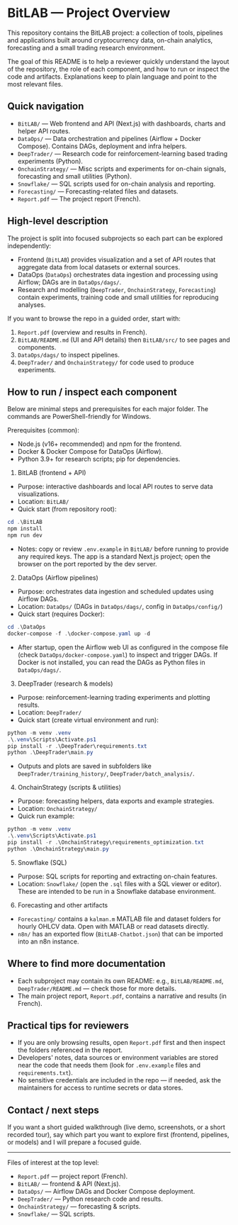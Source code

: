 # BitLAB — Project Overview

This repository contains the BitLAB project: a collection of tools, pipelines and applications built around cryptocurrency data, on-chain analytics, forecasting and a small trading research environment.

The goal of this README is to help a reviewer quickly understand the layout of the repository, the role of each component, and how to run or inspect the code and artifacts. Explanations keep to plain language and point to the most relevant files.

## Quick navigation

- `BitLAB/` — Web frontend and API (Next.js) with dashboards, charts and helper API routes.
- `DataOps/` — Data orchestration and pipelines (Airflow + Docker Compose). Contains DAGs, deployment and infra helpers.
- `DeepTrader/` — Research code for reinforcement-learning based trading experiments (Python).
- `OnchainStrategy/` — Misc scripts and experiments for on-chain signals, forecasting and small utilities (Python).
- `Snowflake/` — SQL scripts used for on-chain analysis and reporting.
- `Forecasting/` — Forecasting-related files and datasets.
- `Report.pdf` — The project report (French).

## High-level description

The project is split into focused subprojects so each part can be explored independently:

- Frontend (`BitLAB`) provides visualization and a set of API routes that aggregate data from local datasets or external sources.
- DataOps (`DataOps`) orchestrates data ingestion and processing using Airflow; DAGs are in `DataOps/dags/`.
- Research and modelling (`DeepTrader`, `OnchainStrategy`, `Forecasting`) contain experiments, training code and small utilities for reproducing analyses.

If you want to browse the repo in a guided order, start with:
1. `Report.pdf` (overview and results in French).
2. `BitLAB/README.md` (UI and API details) then `BitLAB/src/` to see pages and components.
3. `DataOps/dags/` to inspect pipelines.
4. `DeepTrader/` and `OnchainStrategy/` for code used to produce experiments.

## How to run / inspect each component

Below are minimal steps and prerequisites for each major folder. The commands are PowerShell-friendly for Windows.

Prerequisites (common):
- Node.js (v16+ recommended) and npm for the frontend.
- Docker & Docker Compose for DataOps (Airflow).
- Python 3.9+ for research scripts; pip for dependencies.

1) BitLAB (frontend + API)

- Purpose: interactive dashboards and local API routes to serve data visualizations.
- Location: `BitLAB/`
- Quick start (from repository root):

```powershell
cd .\BitLAB
npm install
npm run dev
```

- Notes: copy or review `.env.example` in `BitLAB/` before running to provide any required keys. The app is a standard Next.js project; open the browser on the port reported by the dev server.

2) DataOps (Airflow pipelines)

- Purpose: orchestrates data ingestion and scheduled updates using Airflow DAGs.
- Location: `DataOps/` (DAGs in `DataOps/dags/`, config in `DataOps/config/`)
- Quick start (requires Docker):

```powershell
cd .\DataOps
docker-compose -f .\docker-compose.yaml up -d
```

- After startup, open the Airflow web UI as configured in the compose file (check `DataOps/docker-compose.yaml`) to inspect and trigger DAGs. If Docker is not installed, you can read the DAGs as Python files in `DataOps/dags/`.

3) DeepTrader (research & models)

- Purpose: reinforcement-learning trading experiments and plotting results.
- Location: `DeepTrader/`
- Quick start (create virtual environment and run):

```powershell
python -m venv .venv
.\.venv\Scripts\Activate.ps1
pip install -r .\DeepTrader\requirements.txt
python .\DeepTrader\main.py
```

- Outputs and plots are saved in subfolders like `DeepTrader/training_history/`, `DeepTrader/batch_analysis/`.

4) OnchainStrategy (scripts & utilities)

- Purpose: forecasting helpers, data exports and example strategies.
- Location: `OnchainStrategy/`
- Quick run example:

```powershell
python -m venv .venv
.\.venv\Scripts\Activate.ps1
pip install -r .\OnchainStrategy\requirements_optimization.txt
python .\OnchainStrategy\main.py
```

5) Snowflake (SQL)

- Purpose: SQL scripts for reporting and extracting on-chain features.
- Location: `Snowflake/` (open the `.sql` files with a SQL viewer or editor). These are intended to be run in a Snowflake database environment.

6) Forecasting and other artifacts

- `Forecasting/` contains a `kalman.m` MATLAB file and dataset folders for hourly OHLCV data. Open with MATLAB or read datasets directly.
- `n8n/` has an exported flow (`BitLAB-Chatbot.json`) that can be imported into an n8n instance.

## Where to find more documentation

- Each subproject may contain its own README: e.g., `BitLAB/README.md`, `DeepTrader/README.md` — check those for more details.
- The main project report, `Report.pdf`, contains a narrative and results (in French).

## Practical tips for reviewers

- If you are only browsing results, open `Report.pdf` first and then inspect the folders referenced in the report.
- Developers' notes, data sources or environment variables are stored near the code that needs them (look for `.env.example` files and `requirements.txt`).
- No sensitive credentials are included in the repo — if needed, ask the maintainers for access to runtime secrets or data stores.

## Contact / next steps

If you want a short guided walkthrough (live demo, screenshots, or a short recorded tour), say which part you want to explore first (frontend, pipelines, or models) and I will prepare a focused guide.

---

Files of interest at the top level:

- `Report.pdf` — project report (French).
- `BitLAB/` — frontend & API (Next.js).
- `DataOps/` — Airflow DAGs and Docker Compose deployment.
- `DeepTrader/` — Python research code and results.
- `OnchainStrategy/` — forecasting & scripts.
- `Snowflake/` — SQL scripts.

